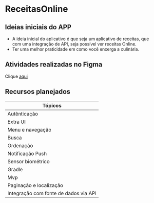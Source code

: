 # ReceitasOnline


## Ideias iniciais do APP
* A ideia inicial do aplicativo é que seja um aplicativo de receitas, que com uma integração de API, seja possível ver receitas Online.
* Ter uma melhor praticidade em como você enxerga a culinária.

## Atividades realizadas no Figma
Clique [aqui](https://www.figma.com/file/MOfEUF7rr7JABwTsXJNgbd/Mobile?type=design&mode=design&t=8skMof6Ox1uX4ZyD-1)


## Recursos planejados 
|        Tópicos      |
|---------------------|
| Autênticação |
| Extra UI |
| Menu e navegação |
| Busca |
| Ordenação |
| Notificação Push |
| Sensor biométrico |
| Gradle |
| Mvp |
| Paginação e localização |
| Integração com fonte de dados via API |
